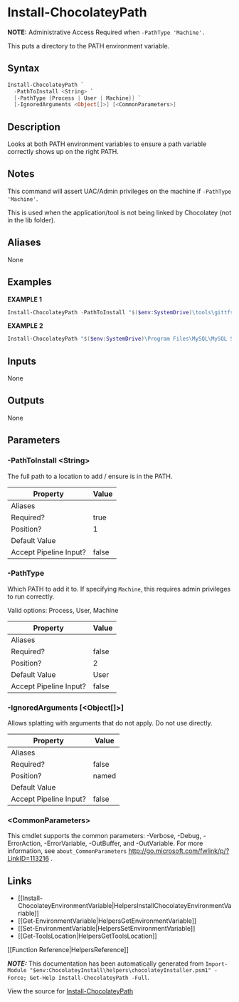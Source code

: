 ﻿# Install-ChocolateyPath

**NOTE:** Administrative Access Required when `-PathType 'Machine'.`

This puts a directory to the PATH environment variable.

## Syntax

~~~powershell
Install-ChocolateyPath `
  -PathToInstall <String> `
  [-PathType {Process | User | Machine}] `
  [-IgnoredArguments <Object[]>] [<CommonParameters>]
~~~

## Description

Looks at both PATH environment variables to ensure a path variable
correctly shows up on the right PATH.

## Notes

This command will assert UAC/Admin privileges on the machine if
`-PathType 'Machine'`.

This is used when the application/tool is not being linked by Chocolatey
(not in the lib folder).

## Aliases

None

## Examples

 **EXAMPLE 1**

~~~powershell
Install-ChocolateyPath -PathToInstall "$($env:SystemDrive)\tools\gittfs"

~~~

**EXAMPLE 2**

~~~powershell
Install-ChocolateyPath "$($env:SystemDrive)\Program Files\MySQL\MySQL Server 5.5\bin" -PathType 'Machine'

~~~ 

## Inputs

None

## Outputs

None

## Parameters

###  -PathToInstall &lt;String&gt;
The full path to a location to add / ensure is in the PATH.

Property               | Value
---------------------- | -----
Aliases                | 
Required?              | true
Position?              | 1
Default Value          | 
Accept Pipeline Input? | false
 
###  -PathType
Which PATH to add it to. If specifying `Machine`, this requires admin
privileges to run correctly.


Valid options: Process, User, Machine

Property               | Value
---------------------- | -----
Aliases                | 
Required?              | false
Position?              | 2
Default Value          | User
Accept Pipeline Input? | false
 
###  -IgnoredArguments [&lt;Object[]&gt;]
Allows splatting with arguments that do not apply. Do not use directly.

Property               | Value
---------------------- | -----
Aliases                | 
Required?              | false
Position?              | named
Default Value          | 
Accept Pipeline Input? | false
 
### &lt;CommonParameters&gt;

This cmdlet supports the common parameters: -Verbose, -Debug, -ErrorAction, -ErrorVariable, -OutBuffer, and -OutVariable. For more information, see `about_CommonParameters` http://go.microsoft.com/fwlink/p/?LinkID=113216 .


## Links

 * [[Install-ChocolateyEnvironmentVariable|HelpersInstallChocolateyEnvironmentVariable]]
 * [[Get-EnvironmentVariable|HelpersGetEnvironmentVariable]]
 * [[Set-EnvironmentVariable|HelpersSetEnvironmentVariable]]
 * [[Get-ToolsLocation|HelpersGetToolsLocation]]


[[Function Reference|HelpersReference]]

***NOTE:*** This documentation has been automatically generated from `Import-Module "$env:ChocolateyInstall\helpers\chocolateyInstaller.psm1" -Force; Get-Help Install-ChocolateyPath -Full`.

View the source for [Install-ChocolateyPath](https://github.com/chocolatey/choco/tree/stable/src/chocolatey.resources/helpers/functions/Install-ChocolateyPath.ps1)
